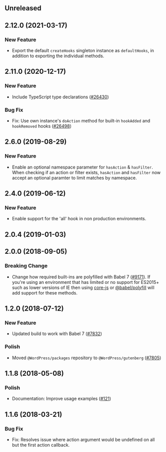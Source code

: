 <!-- Learn how to maintain this file at https://github.com/WordPress/gutenberg/tree/HEAD/packages#maintaining-changelogs. -->

## Unreleased

## 2.12.0 (2021-03-17)

### New Feature

- Export the default `createHooks` singleton instance as `defaultHooks`, in addition to exporting the individual methods.

## 2.11.0 (2020-12-17)

### New Feature

- Include TypeScript type declarations ([#26430](https://github.com/WordPress/gutenberg/pull/26430))

### Bug Fix

- Fix: Use own instance's `doAction` method for built-in `hookAdded` and `hookRemoved` hooks ([#26498](https://github.com/WordPress/gutenberg/pull/26498))

## 2.6.0 (2019-08-29)

### New Feature

 - Enable an optional namespace parameter for `hasAction` & `hasFilter`. When checking if an action or filter exists, `hasAction` and `hasFilter` now accept an optional paramter to limit matches by namespace.

## 2.4.0 (2019-06-12)

### New Feature

- Enable support for the 'all' hook in non production environments.

## 2.0.4 (2019-01-03)

## 2.0.0 (2018-09-05)

### Breaking Change

- Change how required built-ins are polyfilled with Babel 7 ([#9171](https://github.com/WordPress/gutenberg/pull/9171)).  If you're using an environment that has limited or no support for ES2015+ such as lower versions of IE then using [core-js](https://github.com/zloirock/core-js) or [@babel/polyfill](https://babeljs.io/docs/en/next/babel-polyfill) will add support for these methods.

## 1.2.0 (2018-07-12)

### New Feature

- Updated build to work with Babel 7 ([#7832](https://github.com/WordPress/gutenberg/pull/7832))

### Polish

- Moved `@WordPress/packages` repository to `@WordPress/gutenberg` ([#7805](https://github.com/WordPress/gutenberg/pull/7805))

## 1.1.8 (2018-05-08)

### Polish

- Documentation: Improve usage examples ([#121](https://github.com/WordPress/packages/pull/121))

## 1.1.6 (2018-03-21)

### Bug Fix

- Fix: Resolves issue where action argument would be undefined on all but the first action callback.
